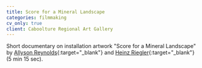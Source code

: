 ```yaml
---
title: Score for a Mineral Landscape
categories: filmmaking
cv_only: true
client: Caboolture Regional Art Gallery
---
```


Short documentary on installation artwork "Score for a Mineral Landscape"
by [Allyson Reynolds][ar]{:target="_blank"} and [Heinz Riegler][hr]{:target="_blank"}
(5 min 15 sec).

[ar]: http://www.allysonreynolds.com
[hr]: http://heinzriegler.com
